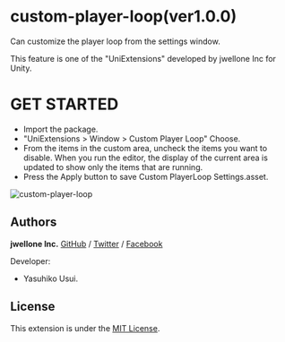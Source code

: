 # custom-player-loop(ver1.0.0)
Can customize the player loop from the settings window.

This feature is one of the "UniExtensions" developed by jwellone Inc for Unity.


# GET STARTED
- Import the package.
- "UniExtensions > Window > Custom Player Loop" Choose.
- From the items in the custom area, uncheck the items you want to disable. 
  When you run the editor, the display of the current area is updated to show only the items that are running.
- Press the Apply button to save Custom PlayerLoop Settings.asset.

![custom-player-loop](https://user-images.githubusercontent.com/85072161/127729662-977cf7e3-d3e4-4a62-aa2a-cd21bf75e64e.gif)


## Authors
**jwellone Inc.** [GitHub](https://github.com/jwellone/) / [Twitter](https://twitter.com/jwellone) / [Facebook](https://www.facebook.com/Jwellone-Inc-110584057879884/)

Developer:
- Yasuhiko Usui.


## License
This extension is under the [MIT License](https://github.com/jwellone/file-size-viewer/blob/main/LICENSE).
